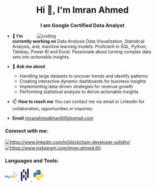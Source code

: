 <h1 align="center">Hi 👋, I'm Imran Ahmed</h1>
<h3 align="center">I am Google Certified Data Analyst</h3>

<img align="right" alt="coding" width="400" src="https://user-images.githubusercontent.com/55389276/140866485-8fb1c876-9a8f-4d6a-98dc-08c4981eaf70.gif">


- 🔭 **I’m currently working on** Data Analysis Data Visualization, Statistical Analysis, and, machine learning models. Proficient in SQL, Python, Tableau, Power BI and Excel. Passionate about turning complex data sets into actionable insights.

- 💬 **Ask me about**
  - Handling large datasets to uncover trends and identify patterns
  - Creating interactive dynamic dashboards for business insights
  - Implementing data-driven strategies for revenue growth
  - Performing statistical analysis to derive actionable insights

- 📫 **How to reach me** You can contact me via email or LinkedIn for collaboration, opportunities or inquiries.
- **Email** imranahmedkhan606@gmail.com

<h3 align="left">Connect with me:</h3>
<p align="left">
<a href="https://linkedin.com/in/https://www.linkedin.com/in/blockchain-developer-solidity/" target="blank"><img align="center" src="https://raw.githubusercontent.com/rahuldkjain/github-profile-readme-generator/master/src/images/icons/Social/linked-in-alt.svg" alt="https://www.linkedin.com/in/blockchain-developer-solidity/" height="30" width="40" /></a>
<a href="https://instagram.com/https://www.instagram.com/imran.ahmed.60" target="blank"><img align="center" src="https://raw.githubusercontent.com/rahuldkjain/github-profile-readme-generator/master/src/images/icons/Social/instagram.svg" alt="https://www.instagram.com/imran.ahmed.60" height="30" width="40" /></a>
</p>

<h3 align="left">Languages and Tools:</h3>
<p align="left"> <a href="https://www.mysql.com/" target="_blank" rel="noreferrer"> <img src="https://raw.githubusercontent.com/devicons/devicon/master/icons/mysql/mysql-original-wordmark.svg" alt="mysql" width="40" height="40"/> </a> <a href="https://pandas.pydata.org/" target="_blank" rel="noreferrer"> <img src="https://raw.githubusercontent.com/devicons/devicon/2ae2a900d2f041da66e950e4d48052658d850630/icons/pandas/pandas-original.svg" alt="pandas" width="40" height="40"/> </a> <a href="https://www.python.org" target="_blank" rel="noreferrer"> <img src="https://raw.githubusercontent.com/devicons/devicon/master/icons/python/python-original.svg" alt="python" width="40" height="40"/> </a> </p>
